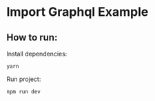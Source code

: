 # Import Graphql Example

## How to run:

Install dependencies:
```
yarn
```

Run project:

```
npm run dev
```

